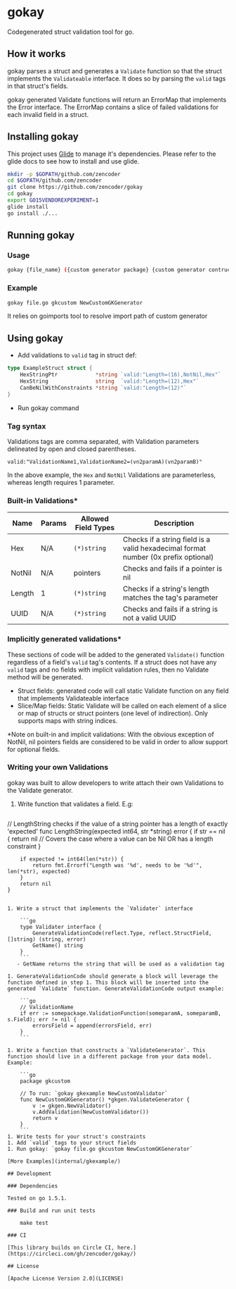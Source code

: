 # gokay
Codegenerated struct validation tool for go.

## How it works
gokay parses a struct and generates a `Validate` function so that the struct implements the `Validateable` interface. It does so by parsing the `valid` tags in that struct's fields.

gokay generated Validate functions will return an ErrorMap that implements the Error interface. The ErrorMap contains a slice of failed validations for each invalid field in a struct.

## Installing gokay

This project uses [Glide](https://github.com/Masterminds/glide) to manage it's dependencies. Please refer to the glide docs to see how to install and use glide.

```bash
mkdir -p $GOPATH/github.com/zencoder
cd $GOPATH/github.com/zencoder
git clone https://github.com/zencoder/gokay
cd gokay
export GO15VENDOREXPERIMENT=1
glide install
go install ./...
```

## Running gokay
### Usage
```	sh
gokay {file_name} ({custom generator package} {custom generator contructor})
```

### Example

```sh
gokay file.go gkcustom NewCustomGKGenerator
```

It relies on goimports tool to resolve import path of custom generator

## Using gokay
- Add validations to `valid` tag in struct def:

```go
type ExampleStruct struct {
	HexStringPtr            *string `valid:"Length=(16),NotNil,Hex"`
	HexString               string  `valid:"Length=(12),Hex"`
	CanBeNilWithConstraints *string `valid:"Length=(12)"`
}
```

- Run gokay command

### Tag syntax
Validations tags are comma separated, with Validation parameters delineated by open and closed parentheses.

`valid:"ValidationName1,ValidationName2=(vn2paramA)(vn2paramB)"`

In the above example, the `Hex` and `NotNil` Validations are parameterless, whereas length requires 1 parameter.

### Built-in Validations*
Name | Params | Allowed Field Types | Description
---- | ------------------- | ------ | -----------
Hex  | N/A | `(*)string` | Checks if a string field is a valid hexadecimal format number (0x prefix optional)
NotNil | N/A | pointers | Checks and fails if a pointer is nil
Length | 1 | `(*)string` | Checks if a string's length matches the tag's parameter
UUID | N/A | `(*)string` | Checks and fails if a string is not a valid UUID

### Implicitly generated validations*
These sections of code will be added to the generated `Validate()` function regardless of a field's `valid` tag's contents.
If a struct does not have any `valid` tags and no fields with implicit validation rules, then no Validate method will be generated.

- Struct fields: generated code will call static Validate function on any field that implements Validateable interface
- Slice/Map fields: Static Validate will be called on each element of a slice or map of structs or struct pointers (one level of indirection). Only supports maps with string indices.


*Note on built-in and implicit validations: With the obvious exception of NotNil, nil pointers fields are considered to be valid in order to allow support for optional fields.

### Writing your own Validations
gokay was built to allow developers to write attach their own Validations to the Validate generator.

1. Write function that validates a field. E.g:
   
	```go
// LengthString checks if the value of a string pointer has a length of exactly 'expected'
	func LengthString(expected int64, str *string) error {
		if str == nil {
			return nil // Covers the case where a value can be Nil OR has a length constraint
		}
	
		if expected != int64(len(*str)) {
			return fmt.Errorf("Length was '%d', needs to be '%d'", len(*str), expected)
		}
		return nil
	}
```

1. Write a struct that implements the `Validater` interface

    ```go
    type Validater interface {
		GenerateValidationCode(reflect.Type, reflect.StructField, []string) (string, error)
		GetName() string
	}
	```
   - GetName returns the string that will be used as a validation tag

1. GenerateValidationCode should generate a block will leverage the function defined in step 1. This block will be inserted into the generated `Validate` function. GenerateValidationCode output example:
    
    ```go
    // ValidationName
	if err := somepackage.ValidationFunction(someparamA, someparamB, s.Field); err != nil {
		errorsField = append(errorsField, err)
	}
	```

1. Write a function that constructs a `ValidateGenerator`. This function should live in a different package from your data model. Example:

	```go
	package gkcustom
	
	// To run: `gokay gkexample NewCustomValidator`
	func NewCustomGKGenerator() *gkgen.ValidateGenerator {
		v := gkgen.NewValidator()
		v.AddValidation(NewCustomValidator())
		return v
	}
	```
1. Write tests for your struct's constraints
1. Add `valid` tags to your struct fields
1. Run gokay: `gokay file.go gkcustom NewCustomGKGenerator`

[More Examples](internal/gkexample/)

## Development

### Dependencies

Tested on go 1.5.1.

### Build and run unit tests

    make test
    
### CI

[This library builds on Circle CI, here.](https://circleci.com/gh/zencoder/gokay/)

## License

[Apache License Version 2.0](LICENSE)

